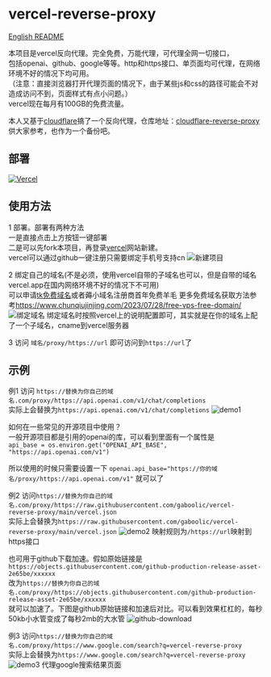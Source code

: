 # vercel-reverse-proxy

[English README](./README_EN.md)

本项目是vercel反向代理。完全免费，万能代理，可代理全网一切接口，<br>
包括openai、github、google等等。http和https接口、单页面均可代理，在网络环境不好的情况下均可用。<br>
（注意：直接浏览器打开代理页面的情况下，由于某些js和css的路径可能会不对造成访问不到，页面样式有点小问题。）<br>
vercel现在每月有100GB的免费流量。

本人又基于[cloudflare](https://www.cloudflare.com/)搞了一个反向代理，仓库地址：[cloudflare-reverse-proxy](https://github.com/gaboolic/cloudflare-reverse-proxy)供大家参考，也作为一个备份吧。

## 部署

[![Vercel](https://vercel.com/button)](https://vercel.com/import/project?template=https://github.com/gaboolic/vercel-reverse-proxy)

## 使用方法

1 部署。部署有两种方法<br>
一是直接点击上方按钮一键部署<br>
二是可以先fork本项目，再登录[vercel](https://vercel.com/)网站新建。<br>
vercel可以通过github一键注册只需要绑定手机号支持cn
![新建项目](img/newproject.png)

2 绑定自己的域名(不是必须，使用vercel自带的子域名也可以，但是自带的域名vercel.app在国内网络环境不好的情况下不可用)<br>
可以申请[tk免费域名](http://www.dot.tk/)或者薅小域名注册商首年免费羊毛 更多免费域名获取方法参考<https://www.chunqiujinjing.com/2023/07/28/free-vps-free-domain/>
![绑定域名](img/domain.png)
绑定域名时按照vercel上的说明配置即可，其实就是在你的域名上配了一个子域名，cname到vercel服务器

3 访问 `域名/proxy/https://url` 即可访问到`https://url`了

## 示例

例1 访问 `https://替换为你自己的域名.com/proxy/https://api.openai.com/v1/chat/completions`<br>
实际上会替换为`https://api.openai.com/v1/chat/completions`
![demo1](img/demo1.png)

如何在一些常见的开源项目中使用？<br>
一般开源项目都是引用的openai的库，可以看到里面有一个属性是<br>
`api_base = os.environ.get("OPENAI_API_BASE", "https://api.openai.com/v1")`

所以使用的时候只需要设置一下 `openai.api_base="https://你的域名/proxy/https://api.openai.com/v1"` 就可以了

例2 访问`https://替换为你自己的域名.com/proxy/https://raw.githubusercontent.com/gaboolic/vercel-reverse-proxy/main/vercel.json`<br>
实际上会替换为`https://raw.githubusercontent.com/gaboolic/vercel-reverse-proxy/main/vercel.json`
![demo2](img/demo2.png)
映射规则为`/https://url`映射到https接口

也可用于github下载加速。假如原始链接是`https://objects.githubusercontent.com/github-production-release-asset-2e65be/xxxxxx`<br>
改为`https://替换为你自己的域名.com/proxy/https://objects.githubusercontent.com/github-production-release-asset-2e65be/xxxxxx`<br>
就可以加速了。下图是github原始链接和加速后对比。可以看到效果杠杠的，每秒50kb小水管变成了每秒2mb的大水管
![github-download](img/github-download.png)

例3 访问`https://替换为你自己的域名.com/proxy/https://www.google.com/search?q=vercel-reverse-proxy`<br>
实际上会替换为`https://www.google.com/search?q=vercel-reverse-proxy`
![demo3](img/demo3.png)
代理google搜索结果页面
